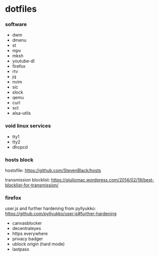 # dotfiles

### software
* dwm
* dmenu
* st
* mpv
* mksh
* youtube-dl
* firefox
* rtv
* jq
* nvim
* sic
* slock
* qemu
* curl
* sct
* alsa-utils

### void linux services
* tty1
* tty2
* dhcpcd

### hosts block

hostsfile: https://github.com/StevenBlack/hosts

transmission blocklist: https://giuliomac.wordpress.com/2014/02/19/best-blocklist-for-transmission/

### firefox
user.js and further hardening from pyllyukko: https://github.com/pyllyukko/user.js#further-hardening

* canvasblocker
* decentraleyes
* https everywhere
* privacy badger
* ublock origin (hard mode)
* lastpass
